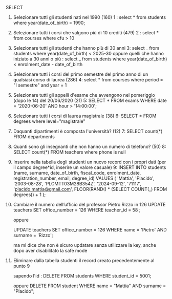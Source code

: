 SELECT

1. Selezionare tutti gli studenti nati nel 1990 (160)
   1 : select \* from students where year(date_of_birth) = 1990;

2. Selezionare tutti i corsi che valgono più di 10 crediti (479)
   2 : select \* from courses where cfu > 10

3. Selezionare tutti gli studenti che hanno più di 30 anni
   3: select _ from students where year(date_of_birth) < 2025-30
   oppure quelli che hanno iniziato a 30 anni o più : select _ from students where year(date_of_birth) < enrolment_date - date_of_birth

4. Selezionare tutti i corsi del primo semestre del primo anno di un qualsiasi corso di
   laurea (286)
   4: select \* from courses where period = "I semestre" and year = 1

5. Selezionare tutti gli appelli d'esame che avvengono nel pomeriggio (dopo le 14) del
   20/06/2020 (21)
   5: SELECT \* FROM exams WHERE date = '2020-06-20' AND hour > '14:00:00';

6. Selezionare tutti i corsi di laurea magistrale (38)
   6: SELECT \*
   FROM degrees where level="magistrale"

7. Daquanti dipartimenti è composta l'università? (12)
   7: SELECT count(\*)
   FROM departments

8. Quanti sono gli insegnanti che non hanno un numero di telefono? (50)
   8: SELECT count(\*)
   FROM teachers where phone is null

9. Inserire nella tabella degli studenti un nuovo record con i propri dati (per il campo
   degree*id, inserire un valore casuale)
   9:
   INSERT INTO students (name, surname, date_of_birth, fiscal_code, enrolment_date, registration_number, email, degree_id)
   VALUES (
   'Mattia',
   'Placido',
   '2003-08-28',
   'PLCMTT03M28B354Z',
   '2024-09-12',
   '71117',
   'placido.mattia@gmail.com',
   FLOOR(RAND() * (SELECT COUNT(\_) FROM degrees)) + 1
   );

10. Cambiare il numero dell’ufficio del professor Pietro Rizzo in 126
    UPDATE teachers
    SET office_number = 126
    WHERE teacher_id = 58 ;

    oppure

    UPDATE teachers
    SET office_number = 126
    WHERE name = 'Pietro' AND surname = 'Rizzo';

    ma mi dice che non è sicuro updatare senza utilizzare la key, anche dopo aver disabilitato la safe mode

11. Eliminare dalla tabella studenti il record creato precedentemente al punto 9

    sapendo l'id : DELETE FROM students WHERE student_id = 5001;

    oppure DELETE FROM student WHERE name = "Mattia" AND surname = "Placido";

